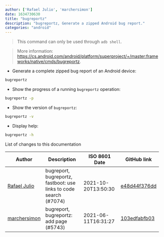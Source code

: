 ```yaml
---
author: ['Rafael Julio', 'marchersimon']
date: 1634730630
title: "bugreportz"
description: "bugreportz, Generate a zipped Android bug report."
categories: "android"
---
```

> This command can only be used through `adb shell`.

> More information: <https://cs.android.com/android/platform/superproject/+/master:frameworks/native/cmds/bugreportz>.

- Generate a complete zipped bug report of an Android device:

```bash
bugreportz
```

- Show the progress of a running `bugreportz` operation:

```bash
bugreportz -p
```

- Show the version of `bugreportz`:

```bash
bugreportz -v
```

- Display help:

```bash
bugreportz -h
```
List of changes to this documentation


Author | Description | ISO 8601 Date | GitHub link
------|-----|-----|-----
[Rafael Julio](mailto:development@rafifos.dev) | bugreport, bugreportz, fastboot: use links to code search (#7074) | 2021-10-20T13:50:30 | [e48d44f376dd](https://github.com/tldr-pages/tldr/commit/e48d44f376dd7610f183ca3d490fe9adfcf3e518)
[marchersimon](mailto:50295997+marchersimon@users.noreply.github.com) | bugreport, bugreportz: add page (#5743) | 2021-06-11T16:31:27 | [103edfabfb03](https://github.com/tldr-pages/tldr/commit/103edfabfb036b9114aa1983344a591151dda193)


